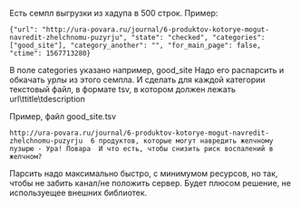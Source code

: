 Есть семпл выгрузки из хадупа в 500 строк. Пример:

```
{"url": "http://ura-povara.ru/journal/6-produktov-kotorye-mogut-navredit-zhelchnomu-puzyrju", "state": "checked", "categories": ["good_site"], "category_another": "", "for_main_page": false, "ctime": 1567713280}

```

В поле categories указано например, good_site
Надо его распарсить и обкачать урлы из этого семпла. И сделать для каждой категории текстовый файл, в формате tsv, в котором должен лежать url\ttitle\tdescription

Пример, файл good_site.tsv

```
http://ura-povara.ru/journal/6-produktov-kotorye-mogut-navredit-zhelchnomu-puzyrju  6 продуктов, которые могут навредить желчному пузырю - Ура! Повара  И что есть, чтобы снизить риск воспалений в желчном?
```

Парсить надо максимально быстро, с минимумом ресурсов, но так, чтобы не забить канал/не положить сервер. Будет плюсом решение, не используещее внешних библиотек.
